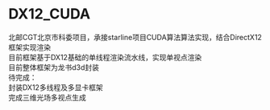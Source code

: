 # DX12_CUDA
北邮CGT北京市科委项目，承接starline项目CUDA算法算法实现，结合DirectX12框架实现渲染  
目前框架基于DX12基础的单线程渲染流水线，实现单视点渲染  
目前整体框架为龙书d3d封装    
待完成：  
封装DX12多线程及多显卡框架  
完成三维光场多视点生成
